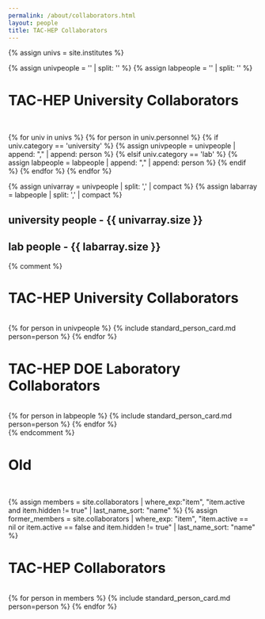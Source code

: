```yaml
---
permalink: /about/collaborators.html
layout: people
title: TAC-HEP Collaborators
---
```


{% assign univs = site.institutes %}

{% assign univpeople = '' | split: '' %}
{% assign labpeople = '' | split: '' %}

<h1>TAC-HEP University Collaborators</h1><br>

{% for univ in univs %}
  {% for person in univ.personnel %}
    {% if univ.category == 'university' %}
      {% assign univpeople = univpeople | append: "," | append: person %}
    {% elsif univ.category == 'lab' %}
      {% assign labpeople = labpeople | append: "," | append: person %}
    {% endif %}
  {% endfor %}
{% endfor %}

{% assign univarray = univpeople | split: ',' | compact %}
{% assign labarray = labpeople | split: ',' | compact %}

<h2>university people - {{ univarray.size }} </h2>
<h2>lab people - {{ labarray.size }} </h2>

{% comment %}
<h1>TAC-HEP University Collaborators</h1><br>

<div class="container-fluid">
  <div class="row">
    {% for person in univpeople %}
       {% include standard_person_card.md person=person %}
    {% endfor %}
  </div>
</div>

<h1>TAC-HEP DOE Laboratory Collaborators</h1><br>

<div class="container-fluid">
  <div class="row">
    {% for person in labpeople %}
       {% include standard_person_card.md person=person %}
    {% endfor %}
  </div>
</div>
{% endcomment %}


<h1>Old</h1><br>

{% assign members = site.collaborators | where_exp:"item", "item.active and item.hidden != true"
                                     | last_name_sort: "name" %}
{% assign former_members = site.collaborators | where_exp: "item", "item.active == nil or item.active == false and item.hidden != true"
                                  | last_name_sort: "name" %}


<h1>TAC-HEP Collaborators</h1><br>

<div class="container-fluid">
<div class="row">
{% for person in members %}
    {% include standard_person_card.md person=person %}
{% endfor %}
</div>
</div>



